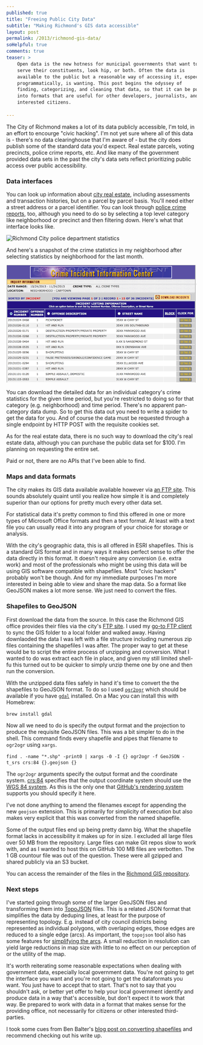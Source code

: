 ```yaml
---
published: true
title: "Freeing Public City Data"
subtitle: "Making Richmond's GIS data accessible"
layout: post
permalink: /2013/richmond-gis-data/
soHelpful: true
comments: true
teaser: >
    Open data is the new hotness for municipal governments that want to
    serve their constituents, look hip, or both. Often the data is
    available to the public but a reasonable way of accessing it, especially
    programmatically, is wanting. This post begins the odyssey of
    finding, categorizing, and cleaning that data, so that it can be put
    into formats that are useful for other developers, journalists, and
    interested citizens.

---
```


The City of Richmond makes a lot of its data publicly accessible, I'm
told, in an effort to encourge "civic hacking". I'm not yet sure where
all of this data is - there's no data clearinghouse that I'm aware of - but the
city does publish some of the standard data you'd expect. Real estate
parcels, voting precincts, police crime reports, etc. And like many of
the government provided data sets in the past the city's data sets
reflect prioritizing public access over public accessibility.

### Data interfaces

You can look up information about [city real
estate](http://eservices.ci.richmond.va.us/applications/PropertySearch/),
including assessments and transaction histories, but on a parcel by parcel basis.
You'll need either a street address or a parcel identifier.  You can
look through [police crime
reports](http://eservices.ci.richmond.va.us/applications/crimeinfo/index.asp),
too, although you need to do so by selecting a top level category like
neighborhood or precinct and then filtering down. Here's what that
interface looks like.

![Richmond City police department
statistics](/images/rva-police-data.png)

And here's a snapshot of the crime statistics in my neighborhood after
selecting statistics by neighborhood for the last month.

![Carytown crime stats](/images/rva-carytown-crime.png)

You can download the detailed data for an individual category's crime
statistics for the given time period, but you're restricted to doing so
for that category (e.g. neighborhood) and time period. There's no
apparent pan-category data dump. So to get this data out you need to
write a spider to get the data for you. And of course the data must be
requested through a single endpoint by HTTP POST with the requisite
cookies set.

As for the real estate data, there is no such way to download the city's
real estate data, although you can purchase the public data set for
$100. I'm planning on requesting the entire set.

Paid or not, there are no APIs that I've been able to find.

### Maps and data formats

The city makes its GIS data available available however via [an FTP site](ftp://ftp.ci.richmond.va.us/GIS/).
This sounds absolutely quaint until you realize how simple it is
and completely superior than our options for pretty much every other
data set. 

For statistical data it's pretty common to find this offered in one or
more types of Microsoft Office formats and then a text format. At least
with a text file you can usually read it into any program of your choice
for storage or analysis.

With the city's geographic data, this is all offered in ESRI shapefiles.
This is a standard GIS format and in many ways it makes perfect sense to
offer the data directly in this format. It doesn't require any
conversion (i.e. extra work) and most of the professionals who might be
using this data will be using GIS software compatible with shapefiles.
Most "civic hackers" probably won't be though. And for my immediate purposes I'm
more interested in being able to view and share the map data. So a
format like GeoJSON makes a lot more sense. We just need to convert the
files.

### Shapefiles to GeoJSON

First download the data from the source. In this case the Richmond GIS
office provides their files via the city's [FTP site](ftp://ftp.ci.richmond.va.us/GIS/). I used my [go-to FTP
client](https://www.panic.com/transmit/)
to sync the GIS folder to a local folder and walked away. Having
downlaoded the data I was left with a file structure including numerous
zip files containing the shapefiles I was after. The proper way to get
at these would be to script the entire process of unzipping and
conversion. What I wanted to do was extract each file in place, and
given my still limited shell-fu this turned out to be quicker to simply
unzip theme one by one and then run the conversion.

With the unzipped data files safely in hand it's time to convert the the
shapefiles to GeoJSON format. To do so I used
[`ogr2ogr`](http://www.gdal.org/ogr2ogr.html) which should be available
if you have [`gdal`](http://www.gdal.org/) installed. On a Mac you can
install this with Homebrew:

    brew install gdal

Now all we need to do is specify the output format and the projection to
produce the requisite GeoJSON files. This was a bit simpler to do in the
shell. This command finds every shapefile and pipes that filename to
`ogr2ogr` using `xargs`.

    find . -name "*.shp" -print0 | xargs -0 -I {} ogr2ogr -f GeoJSON -t_srs crs:84 {}.geojson {}

The `ogr2ogr` arguments specify the output format and the coordinate system.
[crs:84](http://mapserver.org/ogc/wms_server.html#coordinate-systems-and-axis-orientation)
specifies that the output coordinate system should use
the [WGS 84 system](http://wiki.gis.com/wiki/index.php/WGS84). As this
is the only one that [GitHub's rendering
system](https://help.github.com/articles/mapping-geojson-files-on-github#troubleshooting)
supports you should specify it here.

I've not
done anything to amend the filenames except for appending the new
`geojson` extension. This is primarily for simplicity of execution but
also makes very explicit that this was converted from the named
shapefile.

Some of the output files end up being pretty damn big. What the
shapefile format lacks in accessibility it makes up for in size. I
excluded all large files over 50 MB from the repository. Large files
can make Git repos slow to work with, and as I wanted to host this on
GitHub 100 MB files are verbotten. The 1 GB countour file was
out of the question. These were all gzipped and shared publicly via an
S3 bucket.

<script src="https://embed.github.com/view/geojson/bennylope/Richmond-GIS/master/Landmarks/VotingStations.shp.geojson?height=400&amp;width=700">&nbsp;</script>

You can access the remainder of the files in the [Richmond GIS
repository](https://github.com/bennylope/Richmond-GIS/).

### Next steps

I've started going through some of the larger GeoJSON files and
transforming them into
[TopoJSON](https://github.com/mbostock/topojson/wiki) files. This is a
related JSON format that simplifies the data by deduping lines, at least
for the purpose of representing topology. E.g. instead of city council
districts being represented as individual polygons, with overlaping
edges, those edges are reduced to a single edge (arcs). As important, the
`topojson` tool also has some features for [simplifying the
arcs](http://bost.ocks.org/mike/simplify/). A small reduction in
resolution can yield large reductions in map size with little to no
effect on our perception of or the utility of the map.

It's worth reiterating some reasonable expectations when dealing with
government data, especially local government data. You're not going to
get the interface you want and you're not going to get the dataformats
you want. You just have to accept that to start. That's not to say that
you shouldn't ask, or better yet offer to help your local government
identify and produce data in a way that's accessible, but don't expect
it to work that way. Be prepared to work with data in a
format that makes sense for the providing office, not necessarily for
citizens or other interested third-parties.

I took some cues from Ben Balter's [blog post on converting
shapefiles](http://ben.balter.com/2013/06/26/how-to-convert-shapefiles-to-geojson-for-use-on-github/)
and recommend checking out his write up.

